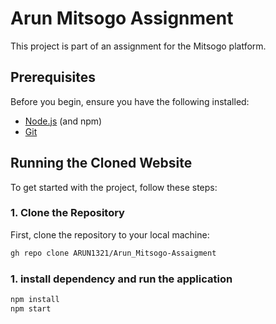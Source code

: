# Arun Mitsogo Assignment

This project is part of an assignment for the Mitsogo platform.

## Prerequisites

Before you begin, ensure you have the following installed:

- [Node.js](https://nodejs.org/) (and npm)
- [Git](https://git-scm.com/)

## Running the Cloned Website

To get started with the project, follow these steps:

### 1. Clone the Repository

First, clone the repository to your local machine:

```bash
gh repo clone ARUN1321/Arun_Mitsogo-Assaigment
```
### 1. install dependency and run the application
```bash
npm install
npm start
```
